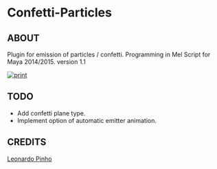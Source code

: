 Confetti-Particles
==================
ABOUT
-----
Plugin for emission of particles / confetti.
Programming in Mel Script for Maya 2014/2015.
version 1.1

[![print](http://www.leonardopinho.com/imgs/print.jpg)](http://www.leonardopinho.com/)

TODO
-----
- Add confetti plane type.
- Implement option of automatic emitter animation.

CREDITS
-----
[Leonardo Pinho](http:/www.github.com/leonardopinho)
